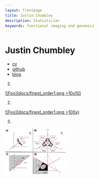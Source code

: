 ```yaml
---
layout: frontpage
title: Justin Chumbley
description: Statistician
keywords: functional imaging and genomics
---
```



# Justin Chumbley
<div class="navbar">
  <div class="navbar-inner">
      <ul class="nav">
          <li><a href="{{ BASE_PATH }}/docs/cv.pdf">cv</a></li>
          <li><a href="https://github.com/chumbleycode/">github</a></li>
          <li><a href="https://kbroman.org/blog">blog</a></li>
      </ul>
  </div>
</div>

2.
[![Foo](docs/finest_order1.png =10x10)](docs/fcr_apa.pdf)

2.
[![Foo](docs/finest_order1.png =100x)](docs/fcr_apa.pdf)

3. 
[<img src="docs/finest_order1.png" alt="drawing" width="200">](docs/fcr_apa.pdf)
